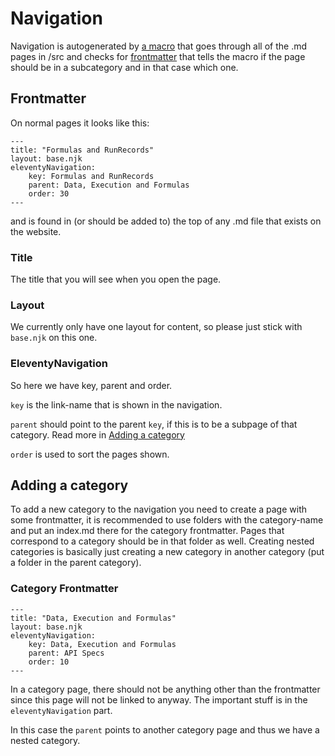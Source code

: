 # Navigation
Navigation is autogenerated by [a macro](/src/_includes/navigation-macro.njk) that goes through all of the .md pages in /src and checks for [frontmatter](#frontmatter) that tells the macro if the page should be in a subcategory and in that case which one.

## Frontmatter
On normal pages it looks like this:
```
---
title: "Formulas and RunRecords"
layout: base.njk
eleventyNavigation: 
    key: Formulas and RunRecords
    parent: Data, Execution and Formulas
    order: 30
---
```

and is found in (or should be added to) the top of any .md file that exists on the website.

### Title
The title that you will see when you open the page.

### Layout
We currently only have one layout for content, so please just stick with `base.njk` on this one.

### EleventyNavigation
So here we have key, parent and order. 

`key` is the link-name that is shown in the navigation. 

`parent` should point to the parent `key`, if this is to be a subpage of that category. Read more in [Adding a category](#adding-a-category)

`order` is used to sort the pages shown.

## Adding a category
To add a new category to the navigation you need to create a page with some frontmatter, it is recommended to use folders with the category-name and put an index.md there for the category frontmatter. Pages that correspond to a category should be in that folder as well. Creating nested categories is basically just creating a new category in another category (put a folder in the parent category).

### Category Frontmatter
```
---
title: "Data, Execution and Formulas"
layout: base.njk
eleventyNavigation: 
    key: Data, Execution and Formulas
    parent: API Specs
    order: 10
---
```

In a category page, there should not be anything other than the frontmatter since this page will not be linked to anyway. The important stuff is in the `eleventyNavigation` part. 

In this case the `parent` points to another category page and thus we have a nested category.
